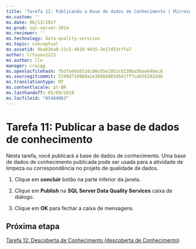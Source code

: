 ```yaml
---
title: 'Tarefa 11: Publicando a Base de dados de Conhecimento | Microsoft Docs'
ms.custom: ''
ms.date: 06/13/2017
ms.prod: sql-server-2014
ms.reviewer: ''
ms.technology: data-quality-services
ms.topic: conceptual
ms.assetid: 9ba826a0-11c5-4819-9435-3e17d53cffa7
author: lrtoyou1223
ms.author: lle
manager: craigg
ms.openlocfilehash: fb3fa69a552dc00c85e1053cb230ba56ae840ac8
ms.sourcegitcommit: 5748d710960a1e3b8bb003d561ff7ceb56202ddb
ms.translationtype: MT
ms.contentlocale: pt-BR
ms.lasthandoff: 05/09/2019
ms.locfileid: "65484062"
---
```

# <a name="task-11-publishing-the-knowledge-base"></a>Tarefa 11: Publicar a base de dados de conhecimento
  Nesta tarefa, você publicará a base de dados de conhecimento. Uma base de dados de conhecimento publicada pode ser usada para a atividade de limpeza ou correspondência no projeto de qualidade de dados.  
  
1.  Clique em **concluir** botão na parte inferior da janela.  
  
2.  Clique em **Publish** na **SQL Server Data Quality Services** caixa de diálogo.  
  
3.  Clique em **OK** para fechar a caixa de mensagens.  
  
## <a name="next-step"></a>Próxima etapa  
 [Tarefa 12: Descoberta de Conhecimento &#40;descoberta de Conhecimento&#41;](../../2014/tutorials/task-12-discovering-knowledge-knowledge-discovery.md)  
  
  
